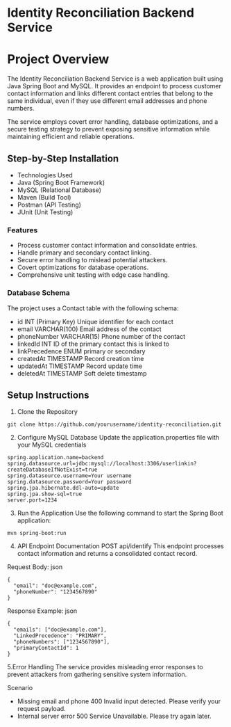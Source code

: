 # Identity Reconciliation Backend Service

# Project Overview
The Identity Reconciliation Backend Service is a web application built using Java Spring Boot and MySQL. It provides an endpoint to process customer contact information and links different contact entries that belong to the same individual, even if they use different email addresses and phone numbers.

The service employs covert error handling, database optimizations, and a secure testing strategy to prevent exposing sensitive information while maintaining efficient and reliable operations.

## Step-by-Step Installation
- Technologies Used
- Java (Spring Boot Framework)
- MySQL (Relational Database)
- Maven (Build Tool)
- Postman (API Testing)
- JUnit (Unit Testing)

### Features
- Process customer contact information and consolidate entries.
- Handle primary and secondary contact linking.
- Secure error handling to mislead potential attackers.
- Covert optimizations for database operations.
- Comprehensive unit testing with edge case handling.

### Database Schema
The project uses a Contact table with the following schema:

- id	INT (Primary Key)	Unique identifier for each contact
- email	VARCHAR(100)	Email address of the contact
- phoneNumber	VARCHAR(15)	Phone number of the contact
- linkedId	INT	ID of the primary contact this is linked to
- linkPrecedence	ENUM	primary or secondary
- createdAt	TIMESTAMP	Record creation time
- updatedAt	TIMESTAMP	Record update time
- deletedAt	TIMESTAMP	Soft delete timestamp


## Setup Instructions

1. Clone the Repository
```
git clone https://github.com/yourusername/identity-reconciliation.git
```
2. Configure MySQL Database
Update the application.properties file with your MySQL credentials
```
spring.application.name=backend
spring.datasource.url=jdbc:mysql://localhost:3306/userlinkin?createDatabaseIfNotExist=true
spring.datasource.username=Your username
spring.datasource.password=Your password
spring.jpa.hibernate.ddl-auto=update
spring.jpa.show-sql=true
server.port=1234
```
3. Run the Application
Use the following command to start the Spring Boot application:

``` 
mvn spring-boot:run
```
4. API Endpoint Documentation
POST api/identify
This endpoint processes contact information and returns a consolidated contact record.

Request Body:
json
```
{
  "email": "doc@example.com",
  "phoneNumber": "1234567890"
}
```
Response Example:
json
```
{
  "emails": ["doc@example.com"],
  "LinkedPrecedence": "PRIMARY",
  "phoneNumbers": ["1234567890"],
  "primaryContactId": 1
}
```
5.Error Handling
The service provides misleading error responses to prevent attackers from gathering sensitive system information.

Scenario
- Missing email and phone	400	Invalid input detected. Please verify your request payload.
- Internal server error	500	Service Unavailable. Please try again later.

